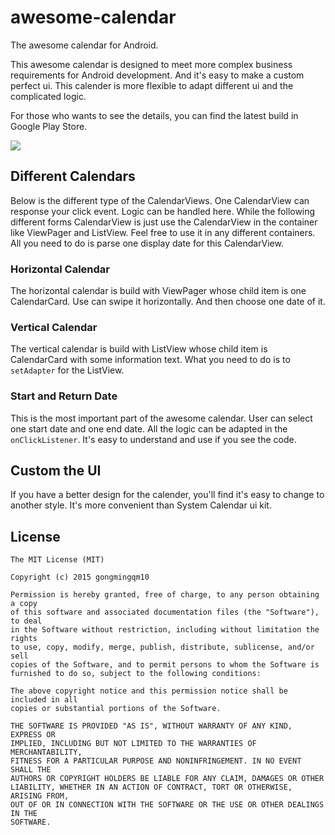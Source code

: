 # awesome-calendar
The awesome calendar for Android.

This awesome calendar is designed to meet more complex business requirements for Android development. 
And it's easy to make a custom perfect ui. This calender is more flexible to adapt different ui and 
the complicated logic. 

For those who wants to see the details, you can find the latest build in Google Play Store.

<a href="https://play.google.com/store/apps/details?id=net.gongmingqm10.calendar" alt="Download from Google Play">
  <img src="http://www.android.com/images/brand/android_app_on_play_large.png">
</a>

## Different Calendars
Below is the different type of the CalendarViews. One CalendarView can response your click event. Logic
can be handled here. While the following different forms CalendarView is just use the CalendarView in the 
container like ViewPager and ListView. Feel free to use it in any different containers. All you need to do
is parse one display date for this CalendarView.

### Horizontal Calendar
The horizontal calendar is build with ViewPager whose child item is one CalendarCard. Use can swipe it 
horizontally. And then choose one date of it.

### Vertical Calendar
The vertical calendar is build with ListView whose child item is CalendarCard with some information text. 
What you need to do is to `setAdapter` for the ListView.

### Start and Return Date
This is the most important part of the awesome calendar. User can select one start date and one end date.
All the logic can be adapted in the `onClickListener`. It's easy to understand and use if you see the code.

## Custom the UI
If you have a better design for the calender, you'll find it's easy to change to another style. It's more 
convenient than System Calendar ui kit.

## License
```
The MIT License (MIT)

Copyright (c) 2015 gongmingqm10

Permission is hereby granted, free of charge, to any person obtaining a copy
of this software and associated documentation files (the "Software"), to deal
in the Software without restriction, including without limitation the rights
to use, copy, modify, merge, publish, distribute, sublicense, and/or sell
copies of the Software, and to permit persons to whom the Software is
furnished to do so, subject to the following conditions:

The above copyright notice and this permission notice shall be included in all
copies or substantial portions of the Software.

THE SOFTWARE IS PROVIDED "AS IS", WITHOUT WARRANTY OF ANY KIND, EXPRESS OR
IMPLIED, INCLUDING BUT NOT LIMITED TO THE WARRANTIES OF MERCHANTABILITY,
FITNESS FOR A PARTICULAR PURPOSE AND NONINFRINGEMENT. IN NO EVENT SHALL THE
AUTHORS OR COPYRIGHT HOLDERS BE LIABLE FOR ANY CLAIM, DAMAGES OR OTHER
LIABILITY, WHETHER IN AN ACTION OF CONTRACT, TORT OR OTHERWISE, ARISING FROM,
OUT OF OR IN CONNECTION WITH THE SOFTWARE OR THE USE OR OTHER DEALINGS IN THE
SOFTWARE.
```
